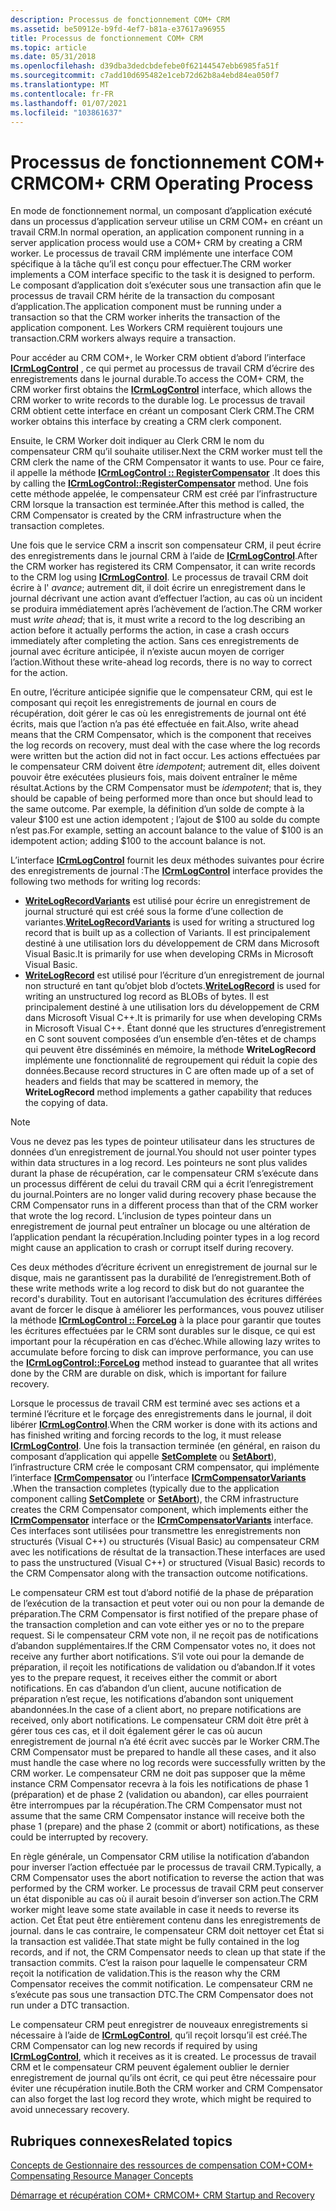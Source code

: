 ```yaml
---
description: Processus de fonctionnement COM+ CRM
ms.assetid: be50912e-b9fd-4ef7-b81a-e37617a96955
title: Processus de fonctionnement COM+ CRM
ms.topic: article
ms.date: 05/31/2018
ms.openlocfilehash: d39dba3dedcbdefebe0f62144547ebb6985fa51f
ms.sourcegitcommit: c7add10d695482e1ceb72d62b8a4ebd84ea050f7
ms.translationtype: MT
ms.contentlocale: fr-FR
ms.lasthandoff: 01/07/2021
ms.locfileid: "103861637"
---
```

# <a name="com-crm-operating-process"></a><span data-ttu-id="0a2f0-103">Processus de fonctionnement COM+ CRM</span><span class="sxs-lookup"><span data-stu-id="0a2f0-103">COM+ CRM Operating Process</span></span>

<span data-ttu-id="0a2f0-104">En mode de fonctionnement normal, un composant d’application exécuté dans un processus d’application serveur utilise un CRM COM+ en créant un travail CRM.</span><span class="sxs-lookup"><span data-stu-id="0a2f0-104">In normal operation, an application component running in a server application process would use a COM+ CRM by creating a CRM worker.</span></span> <span data-ttu-id="0a2f0-105">Le processus de travail CRM implémente une interface COM spécifique à la tâche qu’il est conçu pour effectuer.</span><span class="sxs-lookup"><span data-stu-id="0a2f0-105">The CRM worker implements a COM interface specific to the task it is designed to perform.</span></span> <span data-ttu-id="0a2f0-106">Le composant d’application doit s’exécuter sous une transaction afin que le processus de travail CRM hérite de la transaction du composant d’application.</span><span class="sxs-lookup"><span data-stu-id="0a2f0-106">The application component must be running under a transaction so that the CRM worker inherits the transaction of the application component.</span></span> <span data-ttu-id="0a2f0-107">Les Workers CRM requièrent toujours une transaction.</span><span class="sxs-lookup"><span data-stu-id="0a2f0-107">CRM workers always require a transaction.</span></span>

<span data-ttu-id="0a2f0-108">Pour accéder au CRM COM+, le Worker CRM obtient d’abord l’interface [**ICrmLogControl**](/windows/desktop/api/ComSvcs/nn-comsvcs-icrmlogcontrol) , ce qui permet au processus de travail CRM d’écrire des enregistrements dans le journal durable.</span><span class="sxs-lookup"><span data-stu-id="0a2f0-108">To access the COM+ CRM, the CRM worker first obtains the [**ICrmLogControl**](/windows/desktop/api/ComSvcs/nn-comsvcs-icrmlogcontrol) interface, which allows the CRM worker to write records to the durable log.</span></span> <span data-ttu-id="0a2f0-109">Le processus de travail CRM obtient cette interface en créant un composant Clerk CRM.</span><span class="sxs-lookup"><span data-stu-id="0a2f0-109">The CRM worker obtains this interface by creating a CRM clerk component.</span></span>

<span data-ttu-id="0a2f0-110">Ensuite, le CRM Worker doit indiquer au Clerk CRM le nom du compensateur CRM qu’il souhaite utiliser.</span><span class="sxs-lookup"><span data-stu-id="0a2f0-110">Next the CRM worker must tell the CRM clerk the name of the CRM Compensator it wants to use.</span></span> <span data-ttu-id="0a2f0-111">Pour ce faire, il appelle la méthode [**ICrmLogControl :: RegisterCompensator**](/windows/desktop/api/ComSvcs/nf-comsvcs-icrmlogcontrol-registercompensator) .</span><span class="sxs-lookup"><span data-stu-id="0a2f0-111">It does this by calling the [**ICrmLogControl::RegisterCompensator**](/windows/desktop/api/ComSvcs/nf-comsvcs-icrmlogcontrol-registercompensator) method.</span></span> <span data-ttu-id="0a2f0-112">Une fois cette méthode appelée, le compensateur CRM est créé par l’infrastructure CRM lorsque la transaction est terminée.</span><span class="sxs-lookup"><span data-stu-id="0a2f0-112">After this method is called, the CRM Compensator is created by the CRM infrastructure when the transaction completes.</span></span>

<span data-ttu-id="0a2f0-113">Une fois que le service CRM a inscrit son compensateur CRM, il peut écrire des enregistrements dans le journal CRM à l’aide de [**ICrmLogControl**](/windows/desktop/api/ComSvcs/nn-comsvcs-icrmlogcontrol).</span><span class="sxs-lookup"><span data-stu-id="0a2f0-113">After the CRM worker has registered its CRM Compensator, it can write records to the CRM log using [**ICrmLogControl**](/windows/desktop/api/ComSvcs/nn-comsvcs-icrmlogcontrol).</span></span> <span data-ttu-id="0a2f0-114">Le processus de travail CRM doit écrire à l' *avance*; autrement dit, il doit écrire un enregistrement dans le journal décrivant une action avant d’effectuer l’action, au cas où un incident se produira immédiatement après l’achèvement de l’action.</span><span class="sxs-lookup"><span data-stu-id="0a2f0-114">The CRM worker must *write ahead*; that is, it must write a record to the log describing an action before it actually performs the action, in case a crash occurs immediately after completing the action.</span></span> <span data-ttu-id="0a2f0-115">Sans ces enregistrements de journal avec écriture anticipée, il n’existe aucun moyen de corriger l’action.</span><span class="sxs-lookup"><span data-stu-id="0a2f0-115">Without these write-ahead log records, there is no way to correct for the action.</span></span>

<span data-ttu-id="0a2f0-116">En outre, l’écriture anticipée signifie que le compensateur CRM, qui est le composant qui reçoit les enregistrements de journal en cours de récupération, doit gérer le cas où les enregistrements de journal ont été écrits, mais que l’action n’a pas été effectuée en fait.</span><span class="sxs-lookup"><span data-stu-id="0a2f0-116">Also, write ahead means that the CRM Compensator, which is the component that receives the log records on recovery, must deal with the case where the log records were written but the action did not in fact occur.</span></span> <span data-ttu-id="0a2f0-117">Les actions effectuées par le compensateur CRM doivent être *idempotent*; autrement dit, elles doivent pouvoir être exécutées plusieurs fois, mais doivent entraîner le même résultat.</span><span class="sxs-lookup"><span data-stu-id="0a2f0-117">Actions by the CRM Compensator must be *idempotent*; that is, they should be capable of being performed more than once but should lead to the same outcome.</span></span> <span data-ttu-id="0a2f0-118">Par exemple, la définition d’un solde de compte à la valeur $100 est une action idempotent ; l’ajout de $100 au solde du compte n’est pas.</span><span class="sxs-lookup"><span data-stu-id="0a2f0-118">For example, setting an account balance to the value of $100 is an idempotent action; adding $100 to the account balance is not.</span></span>

<span data-ttu-id="0a2f0-119">L’interface [**ICrmLogControl**](/windows/desktop/api/ComSvcs/nn-comsvcs-icrmlogcontrol) fournit les deux méthodes suivantes pour écrire des enregistrements de journal :</span><span class="sxs-lookup"><span data-stu-id="0a2f0-119">The [**ICrmLogControl**](/windows/desktop/api/ComSvcs/nn-comsvcs-icrmlogcontrol) interface provides the following two methods for writing log records:</span></span>

-   <span data-ttu-id="0a2f0-120">[**WriteLogRecordVariants**](/windows/desktop/api/ComSvcs/nf-comsvcs-icrmlogcontrol-writelogrecordvariants) est utilisé pour écrire un enregistrement de journal structuré qui est créé sous la forme d’une collection de variantes.</span><span class="sxs-lookup"><span data-stu-id="0a2f0-120">[**WriteLogRecordVariants**](/windows/desktop/api/ComSvcs/nf-comsvcs-icrmlogcontrol-writelogrecordvariants) is used for writing a structured log record that is built up as a collection of Variants.</span></span> <span data-ttu-id="0a2f0-121">Il est principalement destiné à une utilisation lors du développement de CRM dans Microsoft Visual Basic.</span><span class="sxs-lookup"><span data-stu-id="0a2f0-121">It is primarily for use when developing CRMs in Microsoft Visual Basic.</span></span>
-   <span data-ttu-id="0a2f0-122">[**WriteLogRecord**](/windows/desktop/api/ComSvcs/nf-comsvcs-icrmlogcontrol-writelogrecord) est utilisé pour l’écriture d’un enregistrement de journal non structuré en tant qu’objet blob d’octets.</span><span class="sxs-lookup"><span data-stu-id="0a2f0-122">[**WriteLogRecord**](/windows/desktop/api/ComSvcs/nf-comsvcs-icrmlogcontrol-writelogrecord) is used for writing an unstructured log record as BLOBs of bytes.</span></span> <span data-ttu-id="0a2f0-123">Il est principalement destiné à une utilisation lors du développement de CRM dans Microsoft Visual C++.</span><span class="sxs-lookup"><span data-stu-id="0a2f0-123">It is primarily for use when developing CRMs in Microsoft Visual C++.</span></span> <span data-ttu-id="0a2f0-124">Étant donné que les structures d’enregistrement en C sont souvent composées d’un ensemble d’en-têtes et de champs qui peuvent être disséminés en mémoire, la méthode **WriteLogRecord** implémente une fonctionnalité de regroupement qui réduit la copie des données.</span><span class="sxs-lookup"><span data-stu-id="0a2f0-124">Because record structures in C are often made up of a set of headers and fields that may be scattered in memory, the **WriteLogRecord** method implements a gather capability that reduces the copying of data.</span></span>

> [!Note]  
> <span data-ttu-id="0a2f0-125">Vous ne devez pas les types de pointeur utilisateur dans les structures de données d’un enregistrement de journal.</span><span class="sxs-lookup"><span data-stu-id="0a2f0-125">You should not user pointer types within data structures in a log record.</span></span> <span data-ttu-id="0a2f0-126">Les pointeurs ne sont plus valides durant la phase de récupération, car le compensateur CRM s’exécute dans un processus différent de celui du travail CRM qui a écrit l’enregistrement du journal.</span><span class="sxs-lookup"><span data-stu-id="0a2f0-126">Pointers are no longer valid during recovery phase because the CRM Compensator runs in a different process than that of the CRM worker that wrote the log record.</span></span> <span data-ttu-id="0a2f0-127">L’inclusion de types pointeur dans un enregistrement de journal peut entraîner un blocage ou une altération de l’application pendant la récupération.</span><span class="sxs-lookup"><span data-stu-id="0a2f0-127">Including pointer types in a log record might cause an application to crash or corrupt itself during recovery.</span></span>

 

<span data-ttu-id="0a2f0-128">Ces deux méthodes d’écriture écrivent un enregistrement de journal sur le disque, mais ne garantissent pas la durabilité de l’enregistrement.</span><span class="sxs-lookup"><span data-stu-id="0a2f0-128">Both of these write methods write a log record to disk but do not guarantee the record's durability.</span></span> <span data-ttu-id="0a2f0-129">Tout en autorisant l’accumulation des écritures différées avant de forcer le disque à améliorer les performances, vous pouvez utiliser la méthode [**ICrmLogControl :: ForceLog**](/windows/desktop/api/ComSvcs/nf-comsvcs-icrmlogcontrol-forcelog) à la place pour garantir que toutes les écritures effectuées par le CRM sont durables sur le disque, ce qui est important pour la récupération en cas d’échec.</span><span class="sxs-lookup"><span data-stu-id="0a2f0-129">While allowing lazy writes to accumulate before forcing to disk can improve performance, you can use the [**ICrmLogControl::ForceLog**](/windows/desktop/api/ComSvcs/nf-comsvcs-icrmlogcontrol-forcelog) method instead to guarantee that all writes done by the CRM are durable on disk, which is important for failure recovery.</span></span>

<span data-ttu-id="0a2f0-130">Lorsque le processus de travail CRM est terminé avec ses actions et a terminé l’écriture et le forçage des enregistrements dans le journal, il doit libérer [**ICrmLogControl**](/windows/desktop/api/ComSvcs/nn-comsvcs-icrmlogcontrol).</span><span class="sxs-lookup"><span data-stu-id="0a2f0-130">When the CRM worker is done with its actions and has finished writing and forcing records to the log, it must release [**ICrmLogControl**](/windows/desktop/api/ComSvcs/nn-comsvcs-icrmlogcontrol).</span></span> <span data-ttu-id="0a2f0-131">Une fois la transaction terminée (en général, en raison du composant d’application qui appelle [**SetComplete**](/windows/desktop/api/ComSvcs/nf-comsvcs-iobjectcontext-setcomplete) ou [**SetAbort**](/windows/desktop/api/ComSvcs/nf-comsvcs-iobjectcontext-setabort)), l’infrastructure CRM crée le composant CRM compensator, qui implémente l’interface [**ICrmCompensator**](/windows/desktop/api/ComSvcs/nn-comsvcs-icrmcompensator) ou l’interface [**ICrmCompensatorVariants**](/windows/desktop/api/ComSvcs/nn-comsvcs-icrmcompensatorvariants) .</span><span class="sxs-lookup"><span data-stu-id="0a2f0-131">When the transaction completes (typically due to the application component calling [**SetComplete**](/windows/desktop/api/ComSvcs/nf-comsvcs-iobjectcontext-setcomplete) or [**SetAbort**](/windows/desktop/api/ComSvcs/nf-comsvcs-iobjectcontext-setabort)), the CRM infrastructure creates the CRM Compensator component, which implements either the [**ICrmCompensator**](/windows/desktop/api/ComSvcs/nn-comsvcs-icrmcompensator) interface or the [**ICrmCompensatorVariants**](/windows/desktop/api/ComSvcs/nn-comsvcs-icrmcompensatorvariants) interface.</span></span> <span data-ttu-id="0a2f0-132">Ces interfaces sont utilisées pour transmettre les enregistrements non structurés (Visual C++) ou structurés (Visual Basic) au compensateur CRM avec les notifications de résultat de la transaction.</span><span class="sxs-lookup"><span data-stu-id="0a2f0-132">These interfaces are used to pass the unstructured (Visual C++) or structured (Visual Basic) records to the CRM Compensator along with the transaction outcome notifications.</span></span>

<span data-ttu-id="0a2f0-133">Le compensateur CRM est tout d’abord notifié de la phase de préparation de l’exécution de la transaction et peut voter oui ou non pour la demande de préparation.</span><span class="sxs-lookup"><span data-stu-id="0a2f0-133">The CRM Compensator is first notified of the prepare phase of the transaction completion and can vote either yes or no to the prepare request.</span></span> <span data-ttu-id="0a2f0-134">Si le compensateur CRM vote non, il ne reçoit pas de notifications d’abandon supplémentaires.</span><span class="sxs-lookup"><span data-stu-id="0a2f0-134">If the CRM Compensator votes no, it does not receive any further abort notifications.</span></span> <span data-ttu-id="0a2f0-135">S’il vote oui pour la demande de préparation, il reçoit les notifications de validation ou d’abandon.</span><span class="sxs-lookup"><span data-stu-id="0a2f0-135">If it votes yes to the prepare request, it receives either the commit or abort notifications.</span></span> <span data-ttu-id="0a2f0-136">En cas d’abandon d’un client, aucune notification de préparation n’est reçue, les notifications d’abandon sont uniquement abandonnées.</span><span class="sxs-lookup"><span data-stu-id="0a2f0-136">In the case of a client abort, no prepare notifications are received, only abort notifications.</span></span> <span data-ttu-id="0a2f0-137">Le compensateur CRM doit être prêt à gérer tous ces cas, et il doit également gérer le cas où aucun enregistrement de journal n’a été écrit avec succès par le Worker CRM.</span><span class="sxs-lookup"><span data-stu-id="0a2f0-137">The CRM Compensator must be prepared to handle all these cases, and it also must handle the case where no log records were successfully written by the CRM worker.</span></span> <span data-ttu-id="0a2f0-138">Le compensateur CRM ne doit pas supposer que la même instance CRM Compensator recevra à la fois les notifications de phase 1 (préparation) et de phase 2 (validation ou abandon), car elles pourraient être interrompues par la récupération.</span><span class="sxs-lookup"><span data-stu-id="0a2f0-138">The CRM Compensator must not assume that the same CRM Compensator instance will receive both the phase 1 (prepare) and the phase 2 (commit or abort) notifications, as these could be interrupted by recovery.</span></span>

<span data-ttu-id="0a2f0-139">En règle générale, un Compensator CRM utilise la notification d’abandon pour inverser l’action effectuée par le processus de travail CRM.</span><span class="sxs-lookup"><span data-stu-id="0a2f0-139">Typically, a CRM Compensator uses the abort notification to reverse the action that was performed by the CRM worker.</span></span> <span data-ttu-id="0a2f0-140">Le processus de travail CRM peut conserver un état disponible au cas où il aurait besoin d’inverser son action.</span><span class="sxs-lookup"><span data-stu-id="0a2f0-140">The CRM worker might leave some state available in case it needs to reverse its action.</span></span> <span data-ttu-id="0a2f0-141">Cet État peut être entièrement contenu dans les enregistrements de journal. dans le cas contraire, le compensateur CRM doit nettoyer cet État si la transaction est validée.</span><span class="sxs-lookup"><span data-stu-id="0a2f0-141">That state might be fully contained in the log records, and if not, the CRM Compensator needs to clean up that state if the transaction commits.</span></span> <span data-ttu-id="0a2f0-142">C’est la raison pour laquelle le compensateur CRM reçoit la notification de validation.</span><span class="sxs-lookup"><span data-stu-id="0a2f0-142">This is the reason why the CRM Compensator receives the commit notification.</span></span> <span data-ttu-id="0a2f0-143">Le compensateur CRM ne s’exécute pas sous une transaction DTC.</span><span class="sxs-lookup"><span data-stu-id="0a2f0-143">The CRM Compensator does not run under a DTC transaction.</span></span>

<span data-ttu-id="0a2f0-144">Le compensateur CRM peut enregistrer de nouveaux enregistrements si nécessaire à l’aide de [**ICrmLogControl**](/windows/desktop/api/ComSvcs/nn-comsvcs-icrmlogcontrol), qu’il reçoit lorsqu’il est créé.</span><span class="sxs-lookup"><span data-stu-id="0a2f0-144">The CRM Compensator can log new records if required by using [**ICrmLogControl**](/windows/desktop/api/ComSvcs/nn-comsvcs-icrmlogcontrol), which it receives as it is created.</span></span> <span data-ttu-id="0a2f0-145">Le processus de travail CRM et le compensateur CRM peuvent également oublier le dernier enregistrement de journal qu’ils ont écrit, ce qui peut être nécessaire pour éviter une récupération inutile.</span><span class="sxs-lookup"><span data-stu-id="0a2f0-145">Both the CRM worker and CRM Compensator can also forget the last log record they wrote, which might be required to avoid unnecessary recovery.</span></span>

## <a name="related-topics"></a><span data-ttu-id="0a2f0-146">Rubriques connexes</span><span class="sxs-lookup"><span data-stu-id="0a2f0-146">Related topics</span></span>

<dl> <dt>

[<span data-ttu-id="0a2f0-147">Concepts de Gestionnaire des ressources de compensation COM+</span><span class="sxs-lookup"><span data-stu-id="0a2f0-147">COM+ Compensating Resource Manager Concepts</span></span>](com--compensating-resource-manager-concepts.md)
</dt> <dt>

[<span data-ttu-id="0a2f0-148">Démarrage et récupération COM+ CRM</span><span class="sxs-lookup"><span data-stu-id="0a2f0-148">COM+ CRM Startup and Recovery</span></span>](com--crm-startup-and-recovery.md)
</dt> </dl>

 

 



